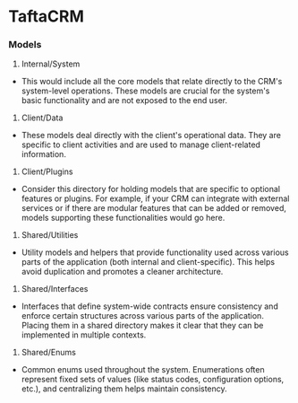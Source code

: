 # TaftaCRM

### Models

1. Internal/System
  - This would include all the core models that relate directly to the CRM's system-level operations. These models are crucial for the system's basic functionality and are not exposed to the end user.
1. Client/Data
  - These models deal directly with the client's operational data. They are specific to client activities and are used to manage client-related information.
1. Client/Plugins
  - Consider this directory for holding models that are specific to optional features or plugins. For example, if your CRM can integrate with external services or if there are modular features that can be added or removed, models supporting these functionalities would go here.
1. Shared/Utilities
  - Utility models and helpers that provide functionality used across various parts of the application (both internal and client-specific). This helps avoid duplication and promotes a cleaner architecture.
1. Shared/Interfaces
  - Interfaces that define system-wide contracts ensure consistency and enforce certain structures across various parts of the application. Placing them in a shared directory makes it clear that they can be implemented in multiple contexts.
1. Shared/Enums
  - Common enums used throughout the system. Enumerations often represent fixed sets of values (like status codes, configuration options, etc.), and centralizing them helps maintain consistency.